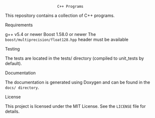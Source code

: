                             C++ Programs

This repository contains a collection of C++ programs.

Requirements

g++ v5.4 or newer
Boost 1.58.0 or newer
    The `boost/multiprecision/float128.hpp` header must be available
    
Testing

The tests are located in the tests/ directory (compiled to unit_tests by default).

Documentation

The documentation is generated using Doxygen and can be found in the `docs/ directory`.

License

This project is licensed under the MIT License. See the `LICENSE` file for details.
